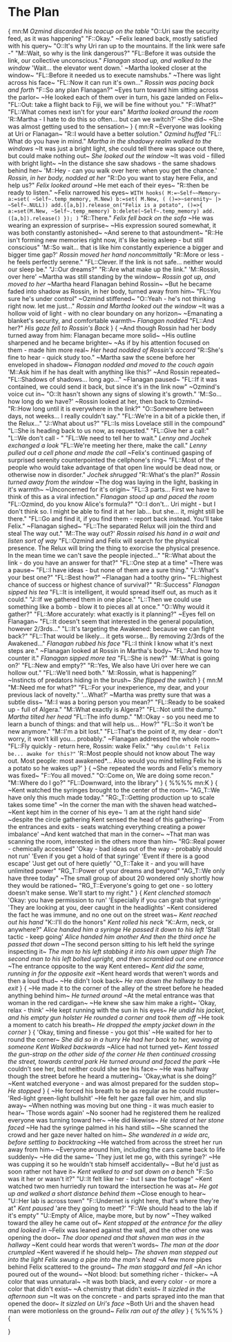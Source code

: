 # The Plan
{
mn:M
*Ozmind discarded his teacup on the table*
"O::Uri saw the security feed, as it was happening"
"F::Okay."
~Felix leaned back, mostly satisfied with his query~
"O::It's why Uri ran up to the mountains. If the link were safe -"
"M::Wait, so why is the link dangerous?"
"FL::Before it was outside the link, our collective unconscious."
*Flanagan stood up, and walked to the window*
'Wait... the elevator went down.'
~Martha looked closer at the window~
"FL::Before it needed us to execute namshubs."
~There was light across his face~
"FL::Now it can run it's own..."
*Rossin was pacing back and forth*
"F::So any plan Flanagan?"
~Eyes turn toward him sitting across the parlor~
~He looked each of them over in turn, his gaze landed on Felix~
"FL::Out: take a flight back to Fiji, we will be fine without you."
"F::What?"
"FL::What comes next isn't for your ears"
*Martha looked around the room*
'R::Martha - I hate to do this so often... but can we switch?'
~She did~
~She was almost getting used to the sensation~
}
{
mn:R
~Everyone was looking at Uri or Flanagan~
"R::I would have a better solution."
*Ozmind huffed*
"FL:: What do you have in mind."
*Martha in the shadowy realm walked to the windows*
~It was just a bright light, she could tell there was space out there, but could make nothing out~
*She looked out the window*
~It was void - filled with bright light~
~In the distance she saw shadows - the same shadows behind her~
'M::Hey - can you walk over here: when you get the chance.'
*Rossin, in her body, nodded at her*
"R::Do you want to stay here Felix, and help us?"
*Felix looked around*
~He met each of their eyes~
"R::then be ready to listen."
~Felix narrowed his eyes~
`
WITH hooks(
    M:=~Self~~Memory~
    a:=set( ~Self~.temp_memory, M.New)
    b:=set( M.New, ( ()=>~serenity~ |> ~Self~.NULL))
    add.([a,b]).release_on("Felix is a potato", ()=>{
        a:=set(M.New, ~Self~.temp_memory)
        b:delete(~Self~.temp_memory)
        add.([a,b]).release()
    });
)
`
"R::There."
*Felix fell back on the sofa*
~He was wearing an expression of surprise~
~His expression soured somewhat, it was both constantly astonished~
~And serene to that astoundment~
"R::He isn't forming new memories right now, it's like being asleep - but still conscious"
'M::So wait... that is like him constantly experience a bigger and bigger time gap?'
*Rossin moved her hand noncommittally*
"R::More or less - he feels perfectly serene."
"FL::Clever. If the link is not safe... neither would our sleep be."
"J::Our dreams?"
"R::Are what make up the link."
'M::Rossin, over here'
~Martha was still standing by the window~
*Rossin got up, and moved to her*
~Martha heard Flanagan behind Rossin~
~But he became faded into shadow as Rossin, in her body, turned away from him~
"FL::You sure he's under control"
~Ozmind stiffened~
"O::Yeah - he's not thinking right now. let me just..."
*Rossin and Martha looked out the window*
~It was a hollow void of light - with no clear boundary on any horizon~
~Emanating a blanket's security, and comfortable warmth~
*Flanagan nodded*
"FL::And her?"
*His gaze fell to Rossin's Back*
}
{
~And though Rossin had her body turned away from him: Flanagan became more solid~
~His outline sharpened and he became brighter~
~As if by his attention focused on them - made him more real~
*Her head nodded of Rossin's accord*
"R::She's fine to hear - quick study too."
~Martha saw the scene before her enveloped in shadow~
*Flanagan nodded and moved to the couch again*
'M::Ask him if he has dealt with anything like this?'
~And Rossin repeated~
"FL::Shadows of shadows... 
long ago..."
~Flanagan paused~
"FL::If it was contained, we could send it back, but since it's in the link now"
~Ozmind's voice cut in~
"O::It hasn't shown any signs of slowing it's growth."
'M::So... how long do we have?'
~Rossin looked at her, then back to Ozmind~
"R::How long until it is everywhere in the link?"
"O::Somewhere between days, not weeks... I really couldn't say."
"FL::We're in a bit of a pickle then, if the Relux..."
"J::What about us?"
"FL::Is miss Lovelace still in the compound"
"L::She is heading back to us now, as requested."
"FL::Give her a call:"
"L::We don't call - "
"FL::We need to tell her to wait."
*Lenny and Jochek exchanged a look*
"FL::We're meeting her there, make the call."
*Lenny pulled out a cell phone and made the call*
~Felix's continued gasping of surprised serenity counterpointed the cellphone's ring~
"FL::Most of the people who would take advantage of that open line would be dead now, or otherwise now in disorder."
*Jochek shrugged*
"R::What's the plan?"
*Rossin turned away from the window*
~The dog was laying in the light, basking in it's warmth~
~Unconcerned for it's origin~
"FL::3 parts... 
First we have to think of this as a viral infection."
*Flanagan stood up and paced the room*
"FL::Ozmind, do you know Alice's formula?"
"O::I don't... Uri might - but I don't think so. 
I might be able to find it at her lab... 
but she... it, might still be there."
"FL::Go and find it, if you find them - report back instead. You'll take Felix."
~Flanagan sighed~
"FL::The separated Relux will join the third and steal The way out."
'M::The way out?'
*Rossin raised his hand in a wait and listen sort of way*
"FL::Ozmind and Felix will search for the physical presence.
The Relux will bring the thing to exorcise the physical presence.
In the mean time we can't save the people injected..."
"R::What about the link - do you have an answer for that?"
"FL::One step at a time"
~There was a pause~
"FL::I have ideas - but none of them are a sure thing."
"J::What's your best one?"
"FL::Best how?"
~Flanagan had a toothy grin~
"FL::highest chance of success or highest chance of survival?"
"R::Success"
*Flanagan sipped his tea*
"FL::It is intelligent, it would spread itself out, as much as it could."
"J::If we gathered them in one place."
"L::Then we could use something like a bomb - blow it to pieces all at once."
"O::Why would it gather?"
"FL::More accurately: what exactly is it planning?"
~Eyes fell on Flanagan~
"FL::It doesn't seem that interested in the general population, however 2/3rds..."
"L::It's targeting the Awakened: because we can fight back?"
"FL::That would be likely... 
it gets worse...
By removing 2/3rds of the Awakened..."
*Flanagan rubbed his face*
"FL::I think I know what it's next steps are."
~Flanagan looked at Rossin in Martha's body~
"FL::And how to counter it."
*Flanagan sipped more tea*
"FL::She is new?"
'M::What is going on?'
"FL::New and empty?"
"R::Yes, We also have Uri over here we can hollow out."
"FL::We'll need both."
'M::Rossin, what is  happening?'
~Instincts of predators hiding in the brush~
*She flipped the switch*
}
{
mn:M
"M::Need me for what?"
"FL::For your inexperience, my dear, and your previous lack of novelty."
'...What?'
~Martha was pretty sure that was a subtle diss~
"M::I was a boring person you mean?"
"FL::Ready to be soaked up - full of Algera."
"M::What exactly is Algera?"
"FL::Not until the dump."
*Martha tilted her head*
"FL::The info dump."
"M::Okay - so you need me to learn a bunch of things: and that will help us... 
How?"
"FL::So it won't be new anymore."
"M::I'm a bit lost."
"FL::That's the point of it, my dear - don't worry, it won't kill you...
probably."
~Flanagan addressed the whole room~
"FL::Fly quickly - return here, Rossin: wake Felix."
`"Why couldn't Felix be... awake for this?"`
'R::Most people should not know about The way out.
Most people: most awakened*...
Also would you mind telling Felix he is a potato so he wakes up?'
}
{
~She repeated the words and Felix's memory was fixed~
"F::You all moved."
"O::Come on, We are doing some recon."
"M::Where do I go?"
"FL::Downward, into the library"
}
{
%%%%
mn:K
}
{
~Kent watched the syringes brought to the center of the room~
"AG_T::We have only this much made today."
"RG:_T::Getting production up to scale takes some time"
~In the corner the man with the shaven head watched~
~Kent kept him in the corner of his eye~
'I am at the right hand side'
~despite the circle gathering Kent sensed the head of this gathering~
'From the entrances and exits - seats watching everything creating a power imbalance'
~And kent watched that man in the corner~
~That man was scanning the room, interested in the others more than him~
"RG::Real power - chemically accessed"
'Okay - bad ideas out of the way - probably should not run'
'Even if you get a hold of that syringe'
'Event if there is a good escape'
'Just get out of here quietly'
"O_T::Take it - and you will have unlimited power"
"RG_T::Power of your dreams and beyond"
"AG_T::We only have three today"
~The small group of about 20 wondered only shortly how they would be rationed~
"RG_T::Everyone's going to get one - so lottery doesn't make sense.
We'll start to my right."
}
{
*Kent clenched stomach*
'Okay: you have permission to run'
'Especially if you can grab that syringe'
'They are looking at you, deer caught in the headlights'
~Kent considered the fact he was immune, and no one out on the street was~
*Kent reached out his hand*
"K::I'll do the honors"
*Kent rolled his neck*
"K::Arm, neck, or anywhere?"
*Alice handed him a syringe*
*He passed it down to his left*
'Stall tactic - keep going'
*Alice handed him another*
*And then the third once he passed that down*
~The second person sitting to his left held the syringe inspecting it~
*The man to his left stabbing it into his own upper thigh*
*The second man to his left bolted upright, and then scrambled out one entrance*
~The entrance opposite to the way Kent entered~
*Kent did the same, running in for the opposite exit*
~Kent heard words that weren't words and then a loud thud~
~He didn't look back~
*He ran down the hallway to the exit*
}
{
~He made it to the corner of the alley of the street before he headed anything behind him~
*He turned around*
~At the metal entrance was that woman in the red cardigan~
~He knew she saw him make a right~
'Okay, relax  - think'
~He kept running with the sun in his eyes~
*He undid his jacket, and his empty gun holster*
*He rounded a corner and took them off*
~He took a moment to catch his breath~
*He dropped the empty jacket down in the corner*
}
{
'Okay, timing and finesse - you got this'
~He waited for her to round the corner~
*She did so in a hurry*
*He had her back to her, waving at someone*
*Kent Walked backwards*
~Alice had not turned yet~
*Kent tossed the gun-strap on the other side of the corner*
*He then continued crossing the street, towards central park*
*He turned around and faced the park*
~He couldn't see her, but neither could she see his face~
~He was halfway though the street before he heard a muttering~
'Okay,what is she doing?'
~Kent watched everyone - and was almost prepared for the sudden stop~
*He stopped*
}
{
~He forced his breath to be as regular as he could muster~
'Red-light green-light bullshit'
~He felt her gaze fall over him, and slip away~
~When nothing was moving but one thing - it was much easier to hear~
'Those words again'
~No sooner had he registered them he realized everyone was turning toward her~
~He did likewise~
*He stared at her stone faced*
~He had the syringe palmed in his hand still~
~She scanned the crowd and her gaze never halted on him~
*She wandered in a wide arc, before settling to backtracking*
~He watched from across the street her run away from him~
~Everyone around him, including the cars came back to life suddenly~
~He did the same~
'They just let me go, with this syringe?'
~He was cupping it so he wouldn't stab himself accidentally~
~But he'd just as soon rather not have it~
*Kent walked to and sat down on a bench*
"F::So was it her or wasn't it?"
"U::It felt like her - but I saw the footage"
~Kent watched two men hurriedly run toward the intersection he was at~
*He got up and walked a short distance behind them*
~Close enough to hear~
"U::Her lab is across town"
"F::Undernet is right here, that's where they're at"
*Kent paused*
'are they going to meet?'
"F::We should head to the lab if it's empty"
"U::Empty of Alice, maybe more, but by now"
~They walked toward the alley he came out of~
*Kent stopped at the entrance for the alley and looked in*
~Felix was leaned against the wall, and the other one was opening the door~
*The door opened and that shaven man was in the hallway*
~Kent could hear words that weren't words~
*The man at the door crumpled*
~Kent wavered if he should help~
*The shaven man stepped out into the light*
*Felix swung a pipe into the man's head*
~A few more pipes behind Felix scattered to the ground~
*The man staggard and fell*
~An ichor poured out of the wound~
~Not blood: but something richer - thicker~
~A color that was unnatural~
~It was both black, and every color - or more a color that didn't exist~
~A chemistry that didn't exist~
*It sizzled in the afternoon sun*
~It was on the concrete - and parts sprayed into the man that opened the door~
*It sizzled on Uri's face*
~Both Uri and the shaven head man were motionless on the ground~
*Felix ran out of the alley*
}
{
%%%%
}
{

}